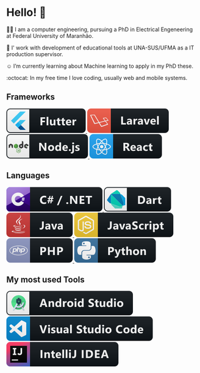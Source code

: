 # Hello! 👋
:woman_technologist: I am a computer engineering, pursuing a PhD in Electrical Engeneering at Federal University of Maranhão. 

:space_invader: I' work with development of educational tools at UNA-SUS/UFMA as a IT production supervisor.

:relaxed: I’m currently learning about Machine learning to apply in my PhD these.

:octocat: In my free time I love coding, usually web and mobile systems.

## Frameworks
<p align="left">
 <a href="https://flutter.dev/">
    <img src="svg/dev/frameworks/flutter.svg" alt="example badge" style="vertical-align:top margin:6px 4px">
  </a>  
 <a href="https://laravel.com/">
    <img src="svg/dev/frameworks/laravel.svg" alt="example badge" style="vertical-align:top margin:6px 4px">
  </a>  
 <a href="https://nodejs.org/en/">
    <img src="svg/dev/frameworks/nodejs.svg" alt="example badge" style="vertical-align:top margin:6px 4px">
  </a>  
 <a href="https://pt-br.reactjs.org/">
    <img src="svg/dev/frameworks/react.svg" alt="example badge" style="vertical-align:top margin:6px 4px">
  </a>  
</p>


## Languages
<p align="left">
 <a href="#">
    <img src="svg/dev/languages/csharp_dotnet.svg" alt="example badge" style="vertical-align:top margin:6px 4px">
  </a>  
 <a href="#">
    <img src="svg/dev/languages/dart_colour.svg" alt="example badge" style="vertical-align:top margin:6px 4px">
  </a>  
 <a href="#">
    <img src="svg/dev/languages/java.svg" alt="example badge" style="vertical-align:top margin:6px 4px">
  </a>  
 <a href="#">
    <img src="svg/dev/languages/js.svg" alt="example badge" style="vertical-align:top margin:6px 4px">
  </a> 
  <a href="#">
    <img src="svg/dev/languages/php.svg" alt="example badge" style="vertical-align:top margin:6px 4px">
  </a>  
 <a href="#">
    <img src="svg/dev/languages/python.svg" alt="example badge" style="vertical-align:top margin:6px 4px">
  </a>  
</p>
  
## My most used Tools 
<p align="left">
 <a href="#">
    <img src="svg/dev/tools/android_studio_colour.svg" alt="example badge" style="vertical-align:top margin:6px 4px">
  </a>  
 <a href="#">
    <img src="svg/dev/tools/visualstudio_code.svg" alt="example badge" style="vertical-align:top margin:6px 4px">
  </a>  
 <a href="#">
    <img src="svg/dev/tools/jetbrains_intellij.svg" alt="example badge" style="vertical-align:top margin:6px 4px">
  </a>  
</p>  
  
  
